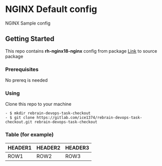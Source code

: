 # NGINX Default config
NGINX Sample config

## Getting Started
This repo contains **rh-nginx18-nginx** config from package
[Link](https://access.redhat.com/downloads/content/rhel---7.6/x86_64/4061/rh-nginx18-nginx/1.8.1-1.el7.1/x86_64/fd431d51/package) to source package

### Prerequisites
No prereq is needed

### Using
Clone this repo to your machine

```
- $ mkdir rebrain-devops-task-checkout
- $ git clone https://gitlab.com/ice1374/rebrain-devops-task-checkout.git rebrain-devops-task-checkout

```

### Table (for example)

HEADER1 | HEADER2 | HEADER3
--------|---------|--------
ROW1 | ROW2 | ROW3









